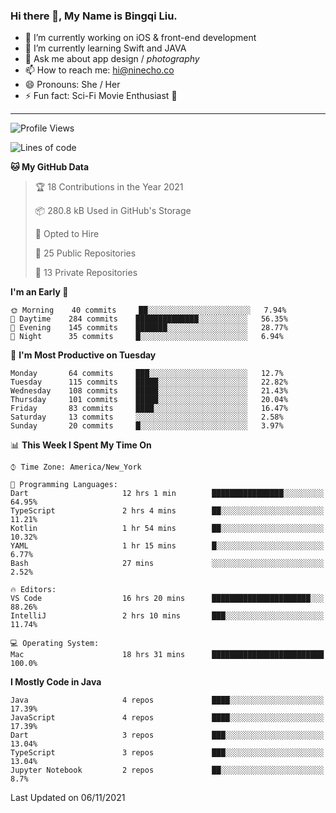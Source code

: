 ### Hi there 👋, My Name is Bingqi Liu.

- 🔭 I’m currently working on iOS & front-end development
- 🌱 I’m currently learning Swift and JAVA
- 💬 Ask me about app design / *photography*
- 📫 How to reach me: hi@ninecho.co
- 😄 Pronouns: She / Her
- ⚡ Fun fact: Sci-Fi Movie Enthusiast 🚀

---

<!--START_SECTION:waka-->
![Profile Views](http://img.shields.io/badge/Profile%20Views-0-blue)

![Lines of code](https://img.shields.io/badge/From%20Hello%20World%20I%27ve%20Written-3.1%20million%20lines%20of%20code-blue)

**🐱 My GitHub Data** 

> 🏆 18 Contributions in the Year 2021
 > 
> 📦 280.8 kB Used in GitHub's Storage 
 > 
> 💼 Opted to Hire
 > 
> 📜 25 Public Repositories 
 > 
> 🔑 13 Private Repositories  
 > 
**I'm an Early 🐤** 

```text
🌞 Morning    40 commits     ██░░░░░░░░░░░░░░░░░░░░░░░   7.94% 
🌆 Daytime    284 commits    ██████████████░░░░░░░░░░░   56.35% 
🌃 Evening    145 commits    ███████░░░░░░░░░░░░░░░░░░   28.77% 
🌙 Night      35 commits     █░░░░░░░░░░░░░░░░░░░░░░░░   6.94%

```
📅 **I'm Most Productive on Tuesday** 

```text
Monday       64 commits     ███░░░░░░░░░░░░░░░░░░░░░░   12.7% 
Tuesday      115 commits    █████░░░░░░░░░░░░░░░░░░░░   22.82% 
Wednesday    108 commits    █████░░░░░░░░░░░░░░░░░░░░   21.43% 
Thursday     101 commits    █████░░░░░░░░░░░░░░░░░░░░   20.04% 
Friday       83 commits     ████░░░░░░░░░░░░░░░░░░░░░   16.47% 
Saturday     13 commits     ░░░░░░░░░░░░░░░░░░░░░░░░░   2.58% 
Sunday       20 commits     █░░░░░░░░░░░░░░░░░░░░░░░░   3.97%

```


📊 **This Week I Spent My Time On** 

```text
⌚︎ Time Zone: America/New_York

💬 Programming Languages: 
Dart                     12 hrs 1 min        ████████████████░░░░░░░░░   64.95% 
TypeScript               2 hrs 4 mins        ██░░░░░░░░░░░░░░░░░░░░░░░   11.21% 
Kotlin                   1 hr 54 mins        ██░░░░░░░░░░░░░░░░░░░░░░░   10.32% 
YAML                     1 hr 15 mins        █░░░░░░░░░░░░░░░░░░░░░░░░   6.77% 
Bash                     27 mins             ░░░░░░░░░░░░░░░░░░░░░░░░░   2.52%

🔥 Editors: 
VS Code                  16 hrs 20 mins      ██████████████████████░░░   88.26% 
IntelliJ                 2 hrs 10 mins       ███░░░░░░░░░░░░░░░░░░░░░░   11.74%

💻 Operating System: 
Mac                      18 hrs 31 mins      █████████████████████████   100.0%

```

**I Mostly Code in Java** 

```text
Java                     4 repos             ████░░░░░░░░░░░░░░░░░░░░░   17.39% 
JavaScript               4 repos             ████░░░░░░░░░░░░░░░░░░░░░   17.39% 
Dart                     3 repos             ███░░░░░░░░░░░░░░░░░░░░░░   13.04% 
TypeScript               3 repos             ███░░░░░░░░░░░░░░░░░░░░░░   13.04% 
Jupyter Notebook         2 repos             ██░░░░░░░░░░░░░░░░░░░░░░░   8.7%

```



 Last Updated on 06/11/2021
<!--END_SECTION:waka-->
